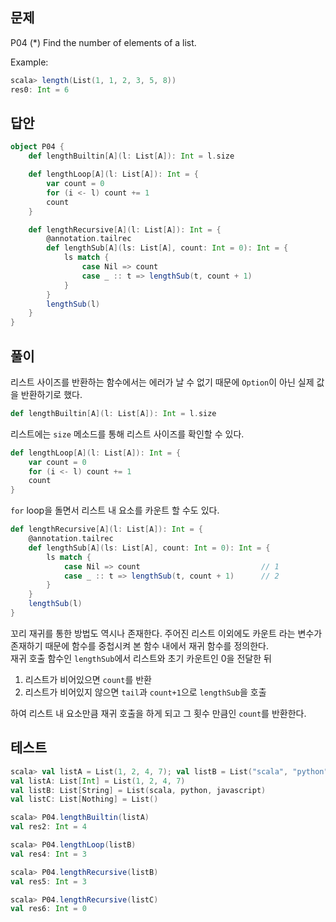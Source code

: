 ## 문제
P04 (*) Find the number of elements of a list.

Example:
```scala
scala> length(List(1, 1, 2, 3, 5, 8))
res0: Int = 6
```

## 답안
```scala
object P04 {
    def lengthBuiltin[A](l: List[A]): Int = l.size

    def lengthLoop[A](l: List[A]): Int = {
        var count = 0
        for (i <- l) count += 1
        count
    }

    def lengthRecursive[A](l: List[A]): Int = {
        @annotation.tailrec
        def lengthSub[A](ls: List[A], count: Int = 0): Int = {
            ls match {
                case Nil => count
                case _ :: t => lengthSub(t, count + 1)
            }
        }
        lengthSub(l)
    }
}
```

## 풀이
리스트 사이즈를 반환하는 함수에서는 에러가 날 수 없기 때문에 `Option`이 아닌 실제 값을 반환하기로 했다.

```scala
def lengthBuiltin[A](l: List[A]): Int = l.size
```
리스트에는 `size` 메소드를 통해 리스트 사이즈를 확인할 수 있다.

```scala
def lengthLoop[A](l: List[A]): Int = {
    var count = 0
    for (i <- l) count += 1
    count
}
```
`for` loop을 돌면서 리스트 내 요소를 카운트 할 수도 있다.

```scala
def lengthRecursive[A](l: List[A]): Int = {
    @annotation.tailrec
    def lengthSub[A](ls: List[A], count: Int = 0): Int = {
        ls match {
            case Nil => count                           // 1
            case _ :: t => lengthSub(t, count + 1)      // 2
        }
    }
    lengthSub(l)
}
```
꼬리 재귀를 통한 방법도 역시나 존재한다. 주어진 리스트 이외에도 카운트 라는 변수가 존재하기 때문에 함수를 중첩시켜 본 함수 내에서 재귀 함수를 정의한다.  
재귀 호출 함수인 `lengthSub`에서 리스트와 초기 카운트인 0을 전달한 뒤
1. 리스트가 비어있으면 `count`를 반환
2. 리스트가 비어있지 않으면 `tail`과 `count+1`으로 `lengthSub`을 호출

하여 리스트 내 요소만큼 재귀 호출을 하게 되고 그 횟수 만큼인 `count`를 반환한다.

## 테스트
```scala
scala> val listA = List(1, 2, 4, 7); val listB = List("scala", "python", "javascript"); val listC = List();
val listA: List[Int] = List(1, 2, 4, 7)
val listB: List[String] = List(scala, python, javascript)
val listC: List[Nothing] = List()

scala> P04.lengthBuiltin(listA)
val res2: Int = 4

scala> P04.lengthLoop(listB)
val res4: Int = 3

scala> P04.lengthRecursive(listB)
val res5: Int = 3

scala> P04.lengthRecursive(listC)
val res6: Int = 0
```